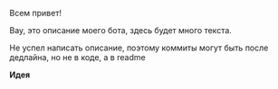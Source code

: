 Всем привет! 

Вау, это описание моего бота, здесь будет много текста.

Не успел написать описание, поэтому коммиты могут быть после дедлайна, но не в коде, а в readme

**Идея**

